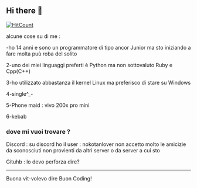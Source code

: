 ## Hi there 👋

  [![HitCount](https://hits.dwyl.com/Cat-gawr/Cat-gawr.svg?style=flat-square)](http://hits.dwyl.com/Cat-gawr/Cat-gawr)


alcune cose su di me : 

-ho 14 anni e sono un programmatore di tipo ancor Junior ma sto iniziando a fare molta puù roba del solito

2-uno dei miei linguaggi preferti è Python ma non sottovaluto Ruby e Cpp(C++)

3-ho utilizzato abbastanza il kernel Linux ma preferisco di stare su Windows

4-single^_-

5-Phone maid : vivo 200x pro mini

6-kebab



### dove mi vuoi trovare ?

Discord : su discord ho il user : nokotanlover
non accetto molto le amicizie da sconosciuti non provienti da altri server o da server a cui sto 

Gituhb  : lo devo perforza dire?




------------------------------------------------------


Buona vit-volevo dire Buon Coding!
